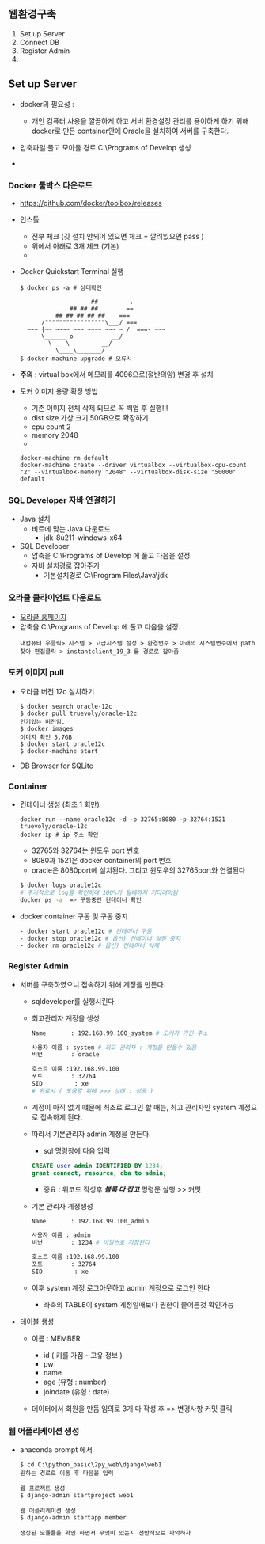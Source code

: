 ## 웹환경구축
1. Set up Server
1. Connect DB
1. Register Admin
1. 


## Set up Server
- docker의 필요성 :
    - 개인 컴퓨터 사용을 깔끔하게 하고 서버 환경설정 관리를 용이하게 하기 위해 docker로 만든 container안에 Oracle을 설치하여 서버를 구축한다.
    
- 압축파일 풀고 모아둘 경로 C:\Programs of Develop 생성
- 
### Docker 툴박스 다운로드
- https://github.com/docker/toolbox/releases
- 인스톨     
  - 전부 체크 (깃 설치 안되어 있으면 체크 = 깔려있으면 pass )
  - 위에서 아래로 3개 체크 (기본)
  - 
- Docker Quickstart Terminal 실행
  ```docker
  $ docker ps -a # 상태확인
   
                      ##         .
                ## ## ##        ==
            ## ## ## ## ##    ===
        /"""""""""""""""""\___/ ===
    ~~~ {~~ ~~~~ ~~~ ~~~~ ~~~ ~ /  ===- ~~~
        \______ o           __/
          \    \         __/
            \____\_______/
  $ docker-machine upgrade # 오류시
  ```
- **주의** : virtual box에서 메모리를 4096으로(절반의양) 변경 후 설치
  
- 도커 이미지 용량 확장 방법
    - 기존 이미지 전체 삭제 되므로 꼭 백업 후 실행!!!
    - dist size 가상 크기 50GB으로 확장하기
    - cpu count 2
    - memory 2048
    - 
    ```
    docker-machine rm default
    docker-machine create --driver virtualbox --virtualbox-cpu-count "2" --virtualbox-memory "2048" --virtualbox-disk-size "50000" default
    ```

### SQL Developer 자바 연결하기
- Java 설치
  - 비트에 맞는 Java 다운로드
    - jdk-8u211-windows-x64
- SQL Developer
  - 압축을 C:\Programs of Develop 에 풀고 다음을 설정.  
  - 자바 설치경로 잡아주기
    - 기본설치경로 C:\Program Files\Java\jdk
    
### 오라클 클라이언트 다운로드
- [오라클 홈페이지](https://www.oracle.com/kr/database/technologies/instant-client/downloads.html)
- 압축을 C:\Programs of Develop 에 풀고 다음을 설정.
  ```
  내컴퓨터 우클릭> 시스템 > 고급시스템 설정 > 환경변수 > 아래의 시스템변수에서 path찾아 편집클릭 > instantclient_19_3 를 경로로 잡아줌
  ```

### 도커 이미지 pull
- 오라클 버전 12c 설치하기
    ```docker
    $ docker search oracle-12c
    $ docker pull truevoly/oracle-12c
    인기있는 버전임. 
    $ docker images
    이미지 확인 5.7GB
    $ docker start oracle12c 
    $ docker-machine start
    ```
- DB Browser for SQLite


### Container
- 컨테이너 생성 (최초 1 회만)
    ```docker
    docker run --name oracle12c -d -p 32765:8080 -p 32764:1521 truevoly/oracle-12c
    docker ip # ip 주소 확인
    ```
    - 32765와 32764는 윈도우 port 번호
    - 8080과 1521은 docker container의 port 번호
    - oracle은 8080port에 설치된다. 그리고 윈도우의 32765port와 연결된다

    ```bash
    $ docker logs oracle12c 
    # 주기적으로 log를 확인하여 100%가 될때까지 기다려야됨
    docker ps -a  => 구동중인 컨테이너 확인
    ```
- docker container 구동 및 구동 중지
    ``` bash
    - docker start oracle12c # 컨테이너 구동
    - docker stop oracle12c # 옵션) 컨데이너 실행 중지
    - docker rm oracle12c # 옵션) 컨테이너 삭제
    ```

### Register Admin
- 서버를 구축하였으니 접속하기 위해 계정을 만든다.
    - sqldeveloper를 실행시킨다
    - 최고관리자 계정을 생성
        ``` bash
        Name       : 192.168.99.100_system # 도커가 가진 주소 
        
        사용자 이름 : system # 최고 관리자 : 계정을 만들수 있음 
        비번        : oracle
        
        호스트 이름 :192.168.99.100
        포트        : 32764
        SID         : xe
        # 완료시 ( 도움말 위에 >>> 상태 : 성공 )
        ```
    - 계정이 아직 없기 떄문에 최초로 로그인 할 때는, 최고 관리자인 system 계정으로 접속하게 된다.
    
    - 따라서 기본관리자 admin 계정을 만든다.     
        - sql 명령창에 다음 입력 
        ```sql
        CREATE user admin IDENTIFIED BY 1234; 
        grant connect, resource, dba to admin;
        ```
        - 중요 : 위코드 작성후 ***블록 다 잡고***  명령문 실행 >> 커밋 

    - 기본 관리자 계정생성
        ``` bash
        Name       : 192.168.99.100_admin 
        
        사용자 이름 : admin 
        비번        : 1234 # 비밀번호 저장한다
        
        호스트 이름 :192.168.99.100
        포트        : 32764
        SID         : xe
        ``` 
    - 이후 system 계정 로그아웃하고 admin 계정으로 로그인 한다
        - 좌측의 TABLE이 system 계정일때보다 권한이 줄어든것 확인가능

- 테이블 생성 
    - 이름 : MEMBER
        - id ( 키를 가짐 - 고유 정보 )
        - pw
        - name
        - age (유형 : number)
        - joindate (유형 : date)

    - 데이터에서 회원을 만듬  임의로 3개 다 작성 후 => 변경사항 커밋 클릭 


### 웹 어플리케이션 생성
- anaconda prompt 에서
    ``` 
    $ cd C:\python_basic\2py_web\django\web1
    원하는 경로로 이동 후 다음을 입력
    ```
    ```
    웹 프로젝트 생성
    $ django-admin startproject web1
    
    웹 어플리케이션 생성
    $ django-admin startapp member
    
    생성된 모듈들을 확인 하면서 무엇이 있는지 전반적으로 파악하자

